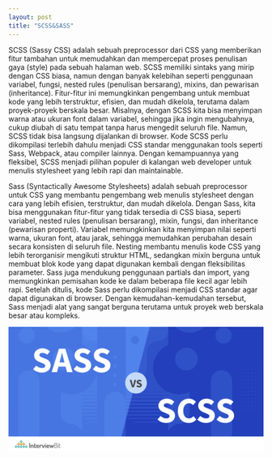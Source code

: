 ```yaml
---
layout: post
title: "SCSS&SASS"
---
```


SCSS (Sassy CSS) adalah sebuah preprocessor dari CSS yang memberikan fitur tambahan untuk memudahkan dan mempercepat proses penulisan gaya (style) pada sebuah halaman web. SCSS memiliki sintaks yang mirip dengan CSS biasa, namun dengan banyak kelebihan seperti penggunaan variabel, fungsi, nested rules (penulisan bersarang), mixins, dan pewarisan (inheritance). Fitur-fitur ini memungkinkan pengembang untuk membuat kode yang lebih terstruktur, efisien, dan mudah dikelola, terutama dalam proyek-proyek berskala besar. Misalnya, dengan SCSS kita bisa menyimpan warna atau ukuran font dalam variabel, sehingga jika ingin mengubahnya, cukup diubah di satu tempat tanpa harus mengedit seluruh file. Namun, SCSS tidak bisa langsung dijalankan di browser. Kode SCSS perlu dikompilasi terlebih dahulu menjadi CSS standar menggunakan tools seperti Sass, Webpack, atau compiler lainnya. Dengan kemampuannya yang fleksibel, SCSS menjadi pilihan populer di kalangan web developer untuk menulis stylesheet yang lebih rapi dan maintainable.

Sass (Syntactically Awesome Stylesheets) adalah sebuah preprocessor untuk CSS yang membantu pengembang web menulis stylesheet dengan cara yang lebih efisien, terstruktur, dan mudah dikelola. Dengan Sass, kita bisa menggunakan fitur-fitur yang tidak tersedia di CSS biasa, seperti variabel, nested rules (penulisan bersarang), mixin, fungsi, dan inheritance (pewarisan properti). Variabel memungkinkan kita menyimpan nilai seperti warna, ukuran font, atau jarak, sehingga memudahkan perubahan desain secara konsisten di seluruh file. Nesting membantu menulis kode CSS yang lebih terorganisir mengikuti struktur HTML, sedangkan mixin berguna untuk membuat blok kode yang dapat digunakan kembali dengan fleksibilitas parameter. Sass juga mendukung penggunaan partials dan import, yang memungkinkan pemisahan kode ke dalam beberapa file kecil agar lebih rapi. Setelah ditulis, kode Sass perlu dikompilasi menjadi CSS standar agar dapat digunakan di browser. Dengan kemudahan-kemudahan tersebut, Sass menjadi alat yang sangat berguna terutama untuk proyek web berskala besar atau kompleks. 

![html link dan lists](/assets/images/ss.png)